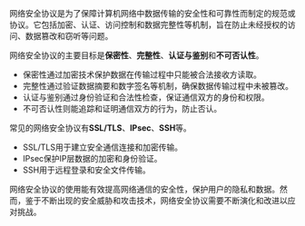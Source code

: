 网络安全协议是为了保障计算机网络中数据传输的安全性和可靠性而制定的规范或协议。它包括加密、认证、访问控制和数据完整性等机制，旨在防止未经授权的访问、数据篡改和窃听等问题。

网络安全协议的主要目标是**保密性**、**完整性**、**认证与鉴别**和**不可否认性**。

+ 保密性通过加密技术保护数据在传输过程中只能被合法接收方读取。
+ 完整性通过验证数据摘要和数字签名等机制，确保数据传输过程中未被篡改。
+ 认证与鉴别通过身份验证和合法性检查，保证通信双方的身份和权限。
+ 不可否认性则能追踪和证明通信双方的行为，防止否认。

常见的网络安全协议有**SSL/TLS**、**IPsec**、**SSH**等。

+ SSL/TLS用于建立安全通信连接和加密传输。
+ IPsec保护IP层数据的加密和身份验证。
+ SSH用于远程登录和安全文件传输。

网络安全协议的使用能有效提高网络通信的安全性，保护用户的隐私和数据。然而，鉴于不断出现的安全威胁和攻击技术，网络安全协议需要不断演化和改进以应对挑战。
